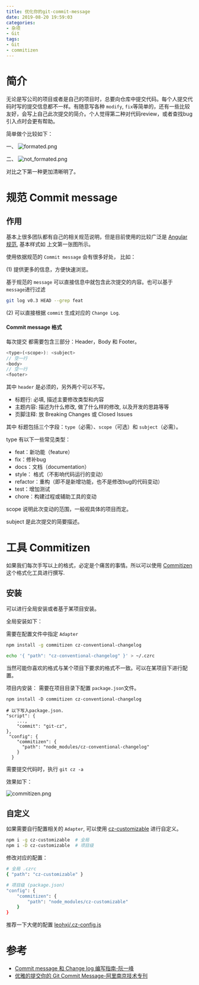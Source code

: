 ```yaml
---
title: 优化你的git-commit-message
date: 2019-08-20 19:59:03
categories: 
- 杂项
- Git
tags: 
- Git
- commitizen
---
```


简介
===

无论是写公司的项目或者是自己的项目时，总要向仓库中提交代码。每个人提交代码时写的提交信息都不一样。有随意写各种 `modify`, `fix`等简单的，还有一些比较友好，会写上自己此次提交的简介。个人觉得第二种对代码review，或者查找bug引入点时会更有帮助。

简单做个比较如下：

<!--more-->

一、
![formated.png](https://upload-images.jianshu.io/upload_images/1747527-2cde31719ec1fd14.png?imageMogr2/auto-orient/strip%7CimageView2/2/w/1240)

二、
![not_formated.png](https://upload-images.jianshu.io/upload_images/1747527-5c763010a682cc0e.png?imageMogr2/auto-orient/strip%7CimageView2/2/w/1240)

对比之下第一种更加清晰明了。


规范 Commit message
===

作用
---

基本上很多团队都有自己的相关规范说明，但是目前使用的比较广泛是 [Angular 规范](https://docs.google.com/document/d/1QrDFcIiPjSLDn3EL15IJygNPiHORgU1_OOAqWjiDU5Y/edit#heading=h.greljkmo14y0), 基本样式如 上文第一张图所示。

使用依据规范的 `Commit message` 会有很多好处， 比如：

(1) 提供更多的信息，方便快速浏览。

基于规范的 `message` 可以直接信息中就包含此次提交的内容。也可以基于 `message`进行过滤

``` sh
git log v0.3 HEAD --grep feat
```

(2) 可以直接根据 `commit` 生成对应的 `Change Log`.

#### Commit message 格式

每次提交 都需要包含三部分：Header，Body 和 Footer。

``` js
<type>(<scope>): <subject>
// 空一行
<body>
// 空一行
<footer>
```

其中 `header`  是必须的，另外两个可以不写。

- 标题行: 必填, 描述主要修改类型和内容
- 主题内容: 描述为什么修改, 做了什么样的修改, 以及开发的思路等等
- 页脚注释: 放 Breaking Changes 或 Closed Issues

其中 标题包括三个字段：`type`（必需）、`scope`（可选）和 `subject`（必需）。

type 有以下一些常见类型：

- feat：新功能（feature）
- fix：修补bug
- docs：文档（documentation）
- style： 格式（不影响代码运行的变动）
- refactor：重构（即不是新增功能，也不是修改bug的代码变动）
- test：增加测试
- chore：构建过程或辅助工具的变动

scope 说明此次变动的范围，一般视具体的项目而定。

subject 是此次提交的简要描述。

工具 Commitizen
===

如果我们每次手写以上的格式，必定是个痛苦的事情。所以可以使用 [Commitizen](https://github.com/commitizen/cz-cli)
这个格式化工具进行撰写.


安装
---

可以进行全局安装或者基于某项目安装。

全局安装如下：

需要在配置文件中指定 `Adapter`
``` sh
npm install -g commitizen cz-conventional-changelog

echo '{ "path": "cz-conventional-changelog" }' > ~/.czrc
```

当然可能你喜欢的格式与某个项目下要求的格式不一致。可以在某项目下进行配置。

项目内安装：
需要在项目目录下配置 `package.json`文件。
```
npm install -D commitizen cz-conventional-changelog

# 以下写入package.json.
"script": {
    ...,
    "commit": "git-cz",
},
 "config": {
    "commitizen": {
      "path": "node_modules/cz-conventional-changelog"
    }
  }
```

需要提交代码时，执行 `git cz -a`

效果如下：

![commitizen.png](https://upload-images.jianshu.io/upload_images/1747527-4e10bf27a1b819dd.png?imageMogr2/auto-orient/strip%7CimageView2/2/w/1240)

自定义
---

如果需要自行配置相关的 `Adapter`, 可以使用 [cz-customizable](https://github.com/leonardoanalista/cz-customizable) 进行自定义。

```sh
npm i -g cz-customizable  # 全局
npm i -D cz-customizable  # 项目级
```

修改对应的配置：

``` sh
# 全局 .czrc
{ "path": "cz-customizable" }

# 项目级 (package.json)
"config": {
    "commitizen": {
        "path": "node_modules/cz-customizable"
    }
}
```

推荐一下大佬的配置 [ leohxj/.cz-config.js](https://gist.github.com/leohxj/7bc928f60bfa46a3856ddf7c0f91ab98)


参考
===

- [Commit message 和 Change log 编写指南-阮一峰](http://www.ruanyifeng.com/blog/2016/01/commit_message_change_log.html)
- [优雅的提交你的 Git Commit Message-阿里南京技术专刊](https://zhuanlan.zhihu.com/p/34223150)

